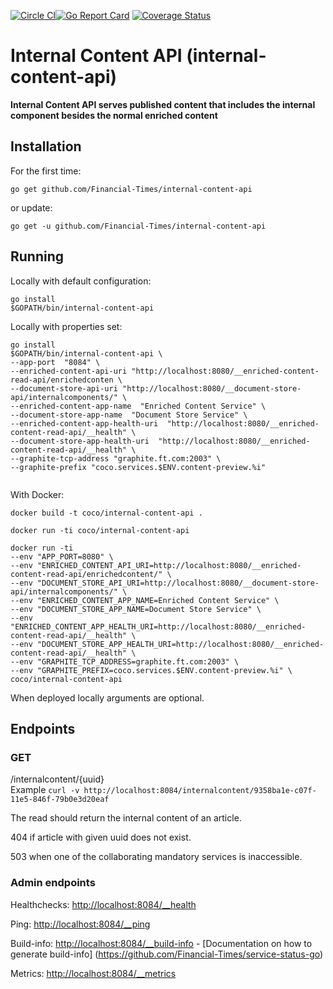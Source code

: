 [![Circle CI](https://circleci.com/gh/Financial-Times/internal-content-api.svg?style=shield)](https://circleci.com/gh/Financial-Times/internal-content-api)[![Go Report Card](https://goreportcard.com/badge/github.com/Financial-Times/internal-content-api)](https://goreportcard.com/report/github.com/Financial-Times/internal-content-api) [![Coverage Status](https://coveralls.io/repos/github/Financial-Times/internal-content-api/badge.svg?branch=master)](https://coveralls.io/github/Financial-Times/internal-content-api?branch=master)

# Internal Content API (internal-content-api)

__Internal Content API serves published content that includes the internal component besides the normal enriched content__

## Installation

For the first time:

`go get github.com/Financial-Times/internal-content-api`

or update:

`go get -u github.com/Financial-Times/internal-content-api`

## Running


Locally with default configuration:

```
go install
$GOPATH/bin/internal-content-api
```

Locally with properties set:

```
go install
$GOPATH/bin/internal-content-api \
--app-port  "8084" \
--enriched-content-api-uri "http://localhost:8080/__enriched-content-read-api/enrichedconten \
--document-store-api-uri "http://localhost:8080/__document-store-api/internalcomponents/" \
--enriched-content-app-name  "Enriched Content Service" \
--document-store-app-name  "Document Store Service" \
--enriched-content-app-health-uri  "http://localhost:8080/__enriched-content-read-api/__health" \
--document-store-app-health-uri  "http://localhost:8080/__enriched-content-read-api/__health" \
--graphite-tcp-address "graphite.ft.com:2003" \
--graphite-prefix "coco.services.$ENV.content-preview.%i"
 
```

With Docker:

`docker build -t coco/internal-content-api .`

`docker run -ti coco/internal-content-api`

```
docker run -ti  
--env "APP_PORT=8080" \  
--env "ENRICHED_CONTENT_API_URI=http://localhost:8080/__enriched-content-read-api/enrichedcontent/" \  
--env "DOCUMENT_STORE_API_URI=http://localhost:8080/__document-store-api/internalcomponents/" \  
--env "ENRICHED_CONTENT_APP_NAME=Enriched Content Service" \  
--env "DOCUMENT_STORE_APP_NAME=Document Store Service" \  
--env "ENRICHED_CONTENT_APP_HEALTH_URI=http://localhost:8080/__enriched-content-read-api/__health" \  
--env "DOCUMENT_STORE_APP_HEALTH_URI=http://localhost:8080/__enriched-content-read-api/__health" \  
--env "GRAPHITE_TCP_ADDRESS=graphite.ft.com:2003" \  
--env "GRAPHITE_PREFIX=coco.services.$ENV.content-preview.%i" \  
coco/internal-content-api  
```

When deployed locally arguments are optional.

## Endpoints
### GET
/internalcontent/{uuid}    
Example
`curl -v http://localhost:8084/internalcontent/9358ba1e-c07f-11e5-846f-79b0e3d20eaf`

The read should return the internal content of an article.

404 if article with given uuid does not exist.

503 when one of the collaborating mandatory services is inaccessible.

### Admin endpoints
Healthchecks: [http://localhost:8084/__health](http://localhost:8084/__health)

Ping: [http://localhost:8084/__ping](http://localhost:8084/__ping)

Build-info: [http://localhost:8084/__build-info](http://localhost:8084/__ping)  -  [Documentation on how to generate build-info] (https://github.com/Financial-Times/service-status-go) 
 
Metrics:  [http://localhost:8084/__metrics](http://localhost:8084/__metrics)
